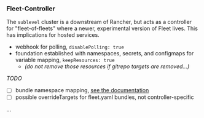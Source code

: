 ### Fleet-Controller

The `sublevel` cluster is a downstream of Rancher, but acts as a controller for "fleet-of-fleets" where a newer, experimental version of Fleet lives. This has implications for hosted services.

* webhook for polling, `disablePolling: true`
* foundation established with namespaces, secrets, and configmaps for variable mapping, `keepResources: true` 
  * _(do not remove those resources if gitrepo targets are removed...)_

_TODO_
- [ ] bundle namespace mapping, [see the documentation](https://fleet.rancher.io/namespaces#cross-namespace-deployments)
- [ ] possible overrideTargets for fleet.yaml bundles, not controller-specific

...
